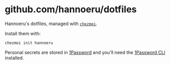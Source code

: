 # github.com/hannoeru/dotfiles

Hannoeru's dotfiles, managed with [`chezmoi`](https://github.com/twpayne/chezmoi).

Install them with:

    chezmoi init hannoeru

Personal secrets are stored in [1Password](https://1password.com) and you'll
need the [1Password CLI](https://developer.1password.com/docs/cli/) installed.
